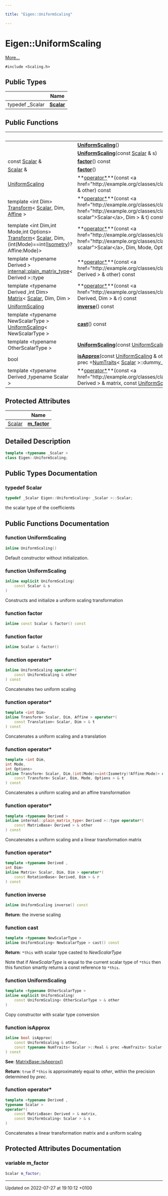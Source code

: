 ```yaml
---

title: "Eigen::UniformScaling"

---
```


# Eigen::UniformScaling



 [More...](#detailed-description)


`#include <Scaling.h>`

## Public Types

|                | Name           |
| -------------- | -------------- |
| typedef _Scalar | **[Scalar](http://example.org/classes/classeigen_1_1uniformscaling/#typedef-scalar)**  |

## Public Functions

|                | Name           |
| -------------- | -------------- |
| | **[UniformScaling](http://example.org/classes/classeigen_1_1uniformscaling/#function-uniformscaling)**() |
| | **[UniformScaling](http://example.org/classes/classeigen_1_1uniformscaling/#function-uniformscaling)**(const <a href="http://example.org/classes/classeigen_1_1uniformscaling/#typedef-scalar">Scalar</a> & s) |
| const <a href="http://example.org/classes/classeigen_1_1uniformscaling/#typedef-scalar">Scalar</a> & | **[factor](http://example.org/classes/classeigen_1_1uniformscaling/#function-factor)**() const |
| <a href="http://example.org/classes/classeigen_1_1uniformscaling/#typedef-scalar">Scalar</a> & | **[factor](http://example.org/classes/classeigen_1_1uniformscaling/#function-factor)**() |
| <a href="http://example.org/classes/classeigen_1_1uniformscaling/">UniformScaling</a> | **[operator*](http://example.org/classes/classeigen_1_1uniformscaling/#function-operator*)**(const <a href="http://example.org/classes/classeigen_1_1uniformscaling/">UniformScaling</a> & other) const |
| template <int Dim\> <br><a href="http://example.org/classes/classeigen_1_1transform/">Transform</a>< <a href="http://example.org/classes/classeigen_1_1uniformscaling/#typedef-scalar">Scalar</a>, Dim, <a href="http://example.org/namespaces/namespaceeigen/#enumvalue-affine">Affine</a> > | **[operator*](http://example.org/classes/classeigen_1_1uniformscaling/#function-operator*)**(const <a href="http://example.org/classes/classeigen_1_1translation/">Translation</a>< <a href="http://example.org/classes/classeigen_1_1uniformscaling/#typedef-scalar">Scalar</a>, Dim > & t) const |
| template <int Dim,int Mode,int Options\> <br><a href="http://example.org/classes/classeigen_1_1transform/">Transform</a>< <a href="http://example.org/classes/classeigen_1_1uniformscaling/#typedef-scalar">Scalar</a>, Dim,(int(Mode)==int(<a href="http://example.org/namespaces/namespaceeigen/#enumvalue-isometry">Isometry</a>)?Affine:Mode)> | **[operator*](http://example.org/classes/classeigen_1_1uniformscaling/#function-operator*)**(const <a href="http://example.org/classes/classeigen_1_1transform/">Transform</a>< <a href="http://example.org/classes/classeigen_1_1uniformscaling/#typedef-scalar">Scalar</a>, Dim, Mode, Options > & t) const |
| template <typename Derived \> <br><a href="http://example.org/classes/structeigen_1_1internal_1_1plain__matrix__type/">internal::plain_matrix_type</a>< Derived >::type | **[operator*](http://example.org/classes/classeigen_1_1uniformscaling/#function-operator*)**(const <a href="http://example.org/classes/classeigen_1_1matrixbase/">MatrixBase</a>< Derived > & other) const |
| template <typename Derived ,int Dim\> <br><a href="http://example.org/classes/classeigen_1_1matrix/">Matrix</a>< <a href="http://example.org/classes/classeigen_1_1uniformscaling/#typedef-scalar">Scalar</a>, Dim, Dim > | **[operator*](http://example.org/classes/classeigen_1_1uniformscaling/#function-operator*)**(const <a href="http://example.org/classes/classeigen_1_1rotationbase/">RotationBase</a>< Derived, Dim > & r) const |
| <a href="http://example.org/classes/classeigen_1_1uniformscaling/">UniformScaling</a> | **[inverse](http://example.org/classes/classeigen_1_1uniformscaling/#function-inverse)**() const |
| template <typename NewScalarType \> <br><a href="http://example.org/classes/classeigen_1_1uniformscaling/">UniformScaling</a>< NewScalarType > | **[cast](http://example.org/classes/classeigen_1_1uniformscaling/#function-cast)**() const |
| template <typename OtherScalarType \> <br>| **[UniformScaling](http://example.org/classes/classeigen_1_1uniformscaling/#function-uniformscaling)**(const <a href="http://example.org/classes/classeigen_1_1uniformscaling/">UniformScaling</a>< OtherScalarType > & other) |
| bool | **[isApprox](http://example.org/classes/classeigen_1_1uniformscaling/#function-isapprox)**(const <a href="http://example.org/classes/classeigen_1_1uniformscaling/">UniformScaling</a> & other, const typename <a href="http://example.org/classes/structeigen_1_1numtraits/">NumTraits</a>< <a href="http://example.org/classes/classeigen_1_1uniformscaling/#typedef-scalar">Scalar</a> >::Real & prec =<a href="http://example.org/classes/structeigen_1_1numtraits/">NumTraits</a>< <a href="http://example.org/classes/classeigen_1_1uniformscaling/#typedef-scalar">Scalar</a> >::dummy_precision()) const |
| template <typename Derived ,typename Scalar \> <br>| **[operator*](http://example.org/classes/classeigen_1_1uniformscaling/#function-operator*)**(const <a href="http://example.org/classes/classeigen_1_1matrixbase/">MatrixBase</a>< Derived > & matrix, const <a href="http://example.org/classes/classeigen_1_1uniformscaling/">UniformScaling</a>< <a href="http://example.org/classes/classeigen_1_1uniformscaling/#typedef-scalar">Scalar</a> > & s) |

## Protected Attributes

|                | Name           |
| -------------- | -------------- |
| <a href="http://example.org/classes/classeigen_1_1uniformscaling/#typedef-scalar">Scalar</a> | **[m_factor](http://example.org/classes/classeigen_1_1uniformscaling/#variable-m-factor)**  |

## Detailed Description

```cpp
template <typename _Scalar >
class Eigen::UniformScaling;
```

## Public Types Documentation

### typedef Scalar

```cpp
typedef _Scalar Eigen::UniformScaling< _Scalar >::Scalar;
```


the scalar type of the coefficients 


## Public Functions Documentation

### function UniformScaling

```cpp
inline UniformScaling()
```


Default constructor without initialization. 


### function UniformScaling

```cpp
inline explicit UniformScaling(
    const Scalar & s
)
```


Constructs and initialize a uniform scaling transformation 


### function factor

```cpp
inline const Scalar & factor() const
```


### function factor

```cpp
inline Scalar & factor()
```


### function operator*

```cpp
inline UniformScaling operator*(
    const UniformScaling & other
) const
```


Concatenates two uniform scaling 


### function operator*

```cpp
template <int Dim>
inline Transform< Scalar, Dim, Affine > operator*(
    const Translation< Scalar, Dim > & t
) const
```


Concatenates a uniform scaling and a translation 


### function operator*

```cpp
template <int Dim,
int Mode,
int Options>
inline Transform< Scalar, Dim,(int(Mode)==int(Isometry)?Affine:Mode)> operator*(
    const Transform< Scalar, Dim, Mode, Options > & t
) const
```


Concatenates a uniform scaling and an affine transformation 


### function operator*

```cpp
template <typename Derived >
inline internal::plain_matrix_type< Derived >::type operator*(
    const MatrixBase< Derived > & other
) const
```


Concatenates a uniform scaling and a linear transformation matrix 


### function operator*

```cpp
template <typename Derived ,
int Dim>
inline Matrix< Scalar, Dim, Dim > operator*(
    const RotationBase< Derived, Dim > & r
) const
```


### function inverse

```cpp
inline UniformScaling inverse() const
```


**Return**: the inverse scaling 

### function cast

```cpp
template <typename NewScalarType >
inline UniformScaling< NewScalarType > cast() const
```


**Return**: <code>&#42;this</code> with scalar type casted to _NewScalarType_


Note that if _NewScalarType_ is equal to the current scalar type of <code>&#42;this</code> then this function smartly returns a const reference to <code>&#42;this</code>. 


### function UniformScaling

```cpp
template <typename OtherScalarType >
inline explicit UniformScaling(
    const UniformScaling< OtherScalarType > & other
)
```


Copy constructor with scalar type conversion 


### function isApprox

```cpp
inline bool isApprox(
    const UniformScaling & other,
    const typename NumTraits< Scalar >::Real & prec =NumTraits< Scalar >::dummy_precision()
) const
```


**See**: <a href="http://example.org/classes/classeigen_1_1densebase/#function-isapprox">MatrixBase::isApprox()</a>

**Return**: <code>true</code> if <code>&#42;this</code> is approximately equal to _other_, within the precision determined by _prec_.

### function operator*

```cpp
template <typename Derived ,
typename Scalar >
operator*(
    const MatrixBase< Derived > & matrix,
    const UniformScaling< Scalar > & s
)
```


Concatenates a linear transformation matrix and a uniform scaling 


## Protected Attributes Documentation

### variable m_factor

```cpp
Scalar m_factor;
```


-------------------------------

Updated on 2022-07-27 at 19:10:12 +0100